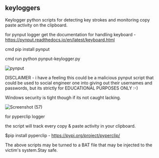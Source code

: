 ## keyloggers
Keylogger python scripts for detecting key strokes and monitoring copy paste activity on the clipboard.

for pynput logger
 get the documentation for handling keyboard - https://pynput.readthedocs.io/en/latest/keyboard.html
 
 cmd pip install pynput
 
 cmd run python pynput-keylogger.py
 
 ![pynput](https://user-images.githubusercontent.com/61822296/189190866-5c35e37f-96d7-4206-8127-2aaf92fb0d32.png)
 
 DISCLAIMER - i have a feeling this could be a malicious pynput script that could be used to social engineer one into giving out their usernames and passwords, but its 
 strictly for EDUCATIONAL PURPOSES ONLY :-) 

 
 Windows security is tight though if its not caught lacking.
 
 ![Screenshot (57)](https://user-images.githubusercontent.com/61822296/189192455-f0ca7643-5428-446d-a333-a2367eb6d929.png)
 


for pyperclip logger

the script will track every copy & paste activity in your clipboard.

$pip install pyperclip - https://pypi.org/project/pyperclip/






The above scripts may be turned to a BAT file that may be injected to the victim's system.Stay safe.
